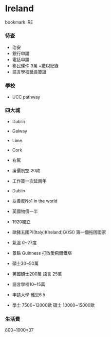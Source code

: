 # Ireland

bookmark  IRE


### 待查
- 治安
- 銀行申請
- 電話申請
- 移民條件
  3萬 +繳稅紀錄
- 語言學校延長簽證

### 學校
- UCC pathway


### 四大城
- Dublin
- Galway
- Lime
- Cork

- 右駕
- 廉價航空 20歐
- 工作簽一次延兩年
- Dublin
- 友善度No1 in the world
- 英國物價一半
- 1920獨立
- 歐豬五國PI(Italy)I(Ireland)G()S() 第一個拖困國家
- 氣溫 0~27度
- 景點 Guinness 打敗愛飛爾鐵塔
- 碩士30~50萬
- 英國碩士200萬 語言 25萬
- 語言學校10~15萬
- 申請大學 雅思6.5
- 學士 7500~12000歐 碩士 10000~15000歐


### 生活費
800~1000*37
